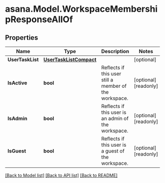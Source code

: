 
# asana.Model.WorkspaceMembershipResponseAllOf

## Properties

Name | Type | Description | Notes
------------ | ------------- | ------------- | -------------
**UserTaskList** | [**UserTaskListCompact**](UserTaskListCompact.md) |  | [optional] 
**IsActive** | **bool** | Reflects if this user still a member of the workspace. | [optional] [readonly] 
**IsAdmin** | **bool** | Reflects if this user is an admin of the workspace. | [optional] [readonly] 
**IsGuest** | **bool** | Reflects if this user is a guest of the workspace. | [optional] [readonly] 

[[Back to Model list]](../README.md#documentation-for-models)
[[Back to API list]](../README.md#documentation-for-api-endpoints)
[[Back to README]](../README.md)

